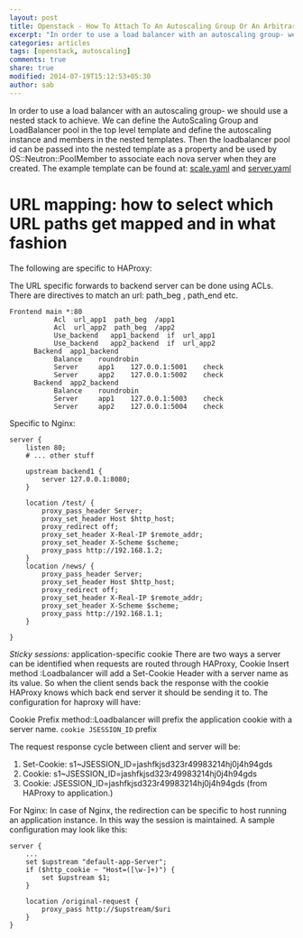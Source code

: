 ```yaml
---
layout: post
title: Openstack - How To Attach To An Autoscaling Group Or An Arbitrary Group Of Nodes
excerpt: "In order to use a load balancer with an autoscaling group- we should use a nested stack to achieve. We can define the AutoScaling Group and LoadBalancer pool in the top level template."
categories: articles
tags: [openstack, autoscaling]
comments: true
share: true
modified: 2014-07-19T15:12:53+05:30
author: sab
---
```


In order to use a load balancer with an autoscaling group- we should use a
nested stack to achieve. We can define the AutoScaling Group and LoadBalancer
pool in the top level template and define the autoscaling instance and members
in the nested templates. Then the loadbalancer pool id can be passed into the
nested template as a property and be used by OS::Neutron::PoolMember to
associate each nova server when they are created. The example template can be
found
at:
[scale.yaml](https://github.com/shabinesh/OpenStack-heat-test-templates/blob/master/scale.yaml) and
[server.yaml](https://github.com/shabinesh/OpenStack-heat-test-templates/blob/master/server.yaml)

# URL mapping: how to select which URL paths get mapped and in what fashion

The following are specific to HAProxy:

The URL specific forwards to backend server can be done using ACLs. There are
directives to match an url: path_beg , path_end etc.

```
Frontend main *:80
           Acl  url_app1  path_beg  /app1
           Acl  url_app2  path_beg  /app2
           Use_backend   app1_backend  if  url_app1
           Use_backend   app2_backend  if  url_app2
      Backend  app1_backend
           Balance    roundrobin
           Server     app1    127.0.0.1:5001    check
           Server     app2    127.0.0.1:5002    check
      Backend  app2_backend
           Balance    roundrobin
           Server     app1    127.0.0.1:5003    check
           Server     app2    127.0.0.1:5004    check
```

Specific to Nginx:

```
server {
    listen 80;
    # ... other stuff

    upstream backend1 {
        server 127.0.0.1:8080;
    }

    location /test/ {
        proxy_pass_header Server;
        proxy_set_header Host $http_host;
        proxy_redirect off;
        proxy_set_header X-Real-IP $remote_addr;
        proxy_set_header X-Scheme $scheme;
        proxy_pass http://192.168.1.2;
    }
    location /news/ {
        proxy_pass_header Server;
        proxy_set_header Host $http_host;
        proxy_redirect off;
        proxy_set_header X-Real-IP $remote_addr;
        proxy_set_header X-Scheme $scheme;
        proxy_pass http://192.168.1.1;
    }

}
```

*Sticky sessions:* application-specific cookie There are two ways a server can be
identified when requests are routed through HAProxy, Cookie Insert method
:Loadbalancer will add a Set-Cookie Header with a server name as its value. So
when the client sends back the response with the cookie HAProxy knows which back
end server it should be sending it to. The configuration for haproxy will have:

Cookie Prefix method::Loadbalancer will prefix the application cookie with a
server name. `cookie JSESSION_ID` prefix

The request response cycle between client and server will be:
1. Set-Cookie: s1~JSESSION_ID=jashfkjsd323r49983214hj0j4h94gds
2. Cookie: s1~JSESSION_ID=jashfkjsd323r49983214hj0j4h94gds
3. Cookie: JSESSION_ID=jashfkjsd323r49983214hj0j4h94gds (from HAProxy to application.)

For Nginx: In case of Nginx, the redirection can be specific to host running an
application instance. In this way the session is maintained. A sample
configuration may look like this:

```
server {
    ...
    set $upstream "default-app-Server";
    if ($http_cookie ~ "Host=([\w-]+)") {
        set $upstream $1;                                   
    }

    location /original-request {
        proxy_pass http://$upstream/$uri
    }
}
```

